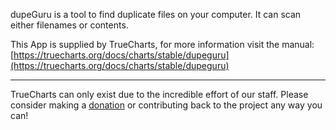 dupeGuru is a tool to find duplicate files on your computer. It can scan either filenames or contents.

This App is supplied by TrueCharts, for more information visit the manual: [https://truecharts.org/docs/charts/stable/dupeguru](https://truecharts.org/docs/charts/stable/dupeguru)

---

TrueCharts can only exist due to the incredible effort of our staff.
Please consider making a [donation](https://truecharts.org/docs/about/sponsor) or contributing back to the project any way you can!
